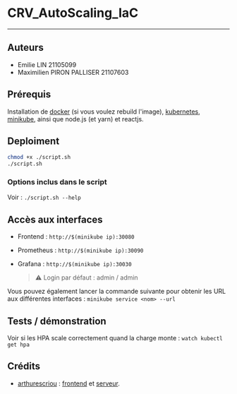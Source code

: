 # CRV_AutoScaling_IaC

---

## Auteurs

- Emilie LIN 21105099
- Maximilien PIRON PALLISER 21107603

## Prérequis 

Installation de [docker](https://developer.fedoraproject.org/tools/docker/docker-installation.html) (si vous voulez rebuild l'image), [kubernetes](https://kubernetes.io/docs/tasks/tools/install-kubectl-linux/), [minikube](https://minikube.sigs.k8s.io/docs/start/?arch=%2Flinux%2Fx86-64%2Fstable%2Fbinary+download), ainsi que node.js (et yarn) et reactjs.

## Deploiment 

```bash
chmod +x ./script.sh
./script.sh
```

### Options inclus dans le script 

Voir : `./script.sh --help`

## Accès aux interfaces 

- Frontend : `http://$(minikube ip):30080`

- Prometheus : `http://$(minikube ip):30090`

- Grafana : `http://$(minikube ip):30030`
    > ⚠️ Login par défaut : admin / admin

Vous pouvez également lancer la commande suivante pour obtenir les URL aux différentes interfaces : `minikube service <nom> --url`

## Tests / démonstration

Voir si les HPA scale correctement quand la charge monte : `watch kubectl get hpa`

## Crédits 

- [arthurescriou](https://github.com/arthurescriou) : [frontend](https://github.com/arthurescriou/redis-react) et [serveur](https://github.com/arthurescriou/redis-node). 
